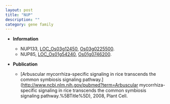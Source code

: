 ```yaml
---
layout: post
title: "NUP"
description: ""
category: gene family
---
```


* **Information**  
    + NUP133, [LOC_Os03g12450](http://rice.uga.edu/cgi-bin/ORF_infopage.cgi?orf=LOC_Os03g12450), [Os03g0225500](https://rapdb.dna.affrc.go.jp/locus/?name=Os03g0225500).
    + NUP85, [LOC_Os01g54240](http://rice.uga.edu/cgi-bin/ORF_infopage.cgi?orf=LOC_Os01g54240), [Os01g0746200](https://rapdb.dna.affrc.go.jp/locus/?name=Os01g0746200).

* **Publication**  
    + [Arbuscular mycorrhiza-specific signaling in rice transcends the common symbiosis signaling pathway.](http://www.ncbi.nlm.nih.gov/pubmed?term=Arbuscular mycorrhiza-specific signaling in rice transcends the common symbiosis signaling pathway.%5BTitle%5D), 2008, Plant Cell.


